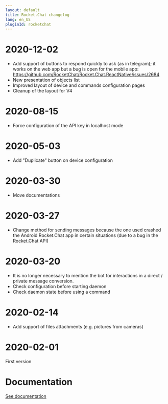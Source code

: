 ```yaml
---
layout: default
title: Rocket.Chat changelog
lang: en_US
pluginId: rocketchat
---
```


# 2020-12-02

- Add support of buttons to respond quickly to ask (as in telegram); it works on the web app but a bug is open for the mobile app: <https://github.com/RocketChat/Rocket.Chat.ReactNative/issues/2684>
- New presentation of objects list 
- Improved layout of device and commands configuration pages
- Cleanup of the layout for V4

# 2020-08-15

- Force configuration of the API key in localhost mode

# 2020-05-03

- Add "Duplicate" button on device configuration

# 2020-03-30

- Move documentations

# 2020-03-27

- Change method for sending messages because the one used crashed the Android Rocket.Chat app in certain situations (due to a bug in the Rocket.Chat API)

# 2020-03-20

- It is no longer necessary to mention the bot for interactions in a direct / private message conversion.
- Check configuration before starting daemon
- Check daemon state before using a command

# 2020-02-14

- Add support of files attachments (e.g. pictures from cameras)

# 2020-02-01

First version

# Documentation

[See documentation]({{site.baseurl}}/{{page.pluginId}}/{{page.lang}})
